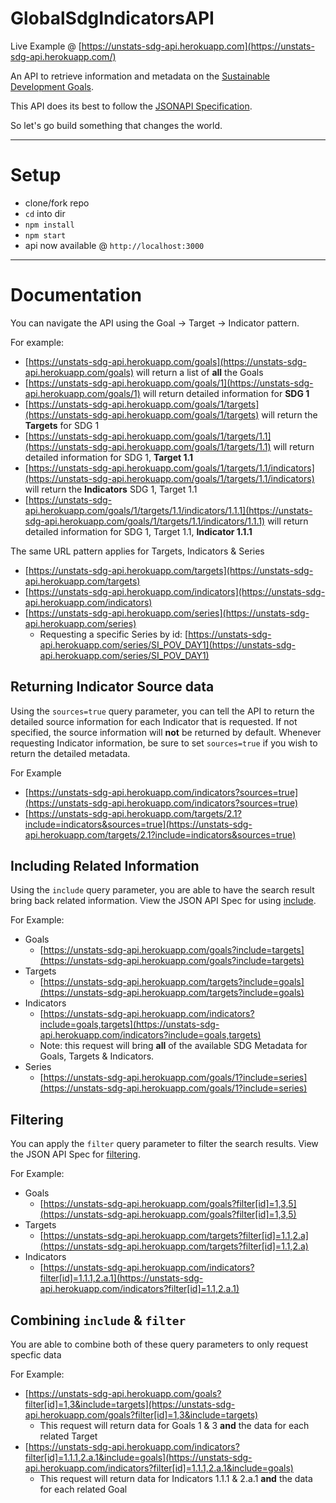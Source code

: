 # GlobalSdgIndicatorsAPI
Live Example @ [https://unstats-sdg-api.herokuapp.com](https://unstats-sdg-api.herokuapp.com/)

An API to retrieve information and metadata on the [Sustainable Development Goals](http://www.un.org/sustainabledevelopment/sustainable-development-goals/). 

This API does its best to follow the [JSONAPI Specification](http://jsonapi.org/).

So let's go build something that changes the world.

---

# Setup
- clone/fork repo
- `cd` into dir
- `npm install`
- `npm start`
- api now available @ `http://localhost:3000`

---
# Documentation
You can navigate the API using the Goal -> Target -> Indicator pattern.

For example:

- [https://unstats-sdg-api.herokuapp.com/goals](https://unstats-sdg-api.herokuapp.com/goals) will return a list of **all** the Goals
- [https://unstats-sdg-api.herokuapp.com/goals/1](https://unstats-sdg-api.herokuapp.com/goals/1) will return detailed information for **SDG 1**
- [https://unstats-sdg-api.herokuapp.com/goals/1/targets](https://unstats-sdg-api.herokuapp.com/goals/1/targets) will return the **Targets** for SDG 1
- [https://unstats-sdg-api.herokuapp.com/goals/1/targets/1.1](https://unstats-sdg-api.herokuapp.com/goals/1/targets/1.1) will return detailed information for SDG 1, **Target 1.1**
- [https://unstats-sdg-api.herokuapp.com/goals/1/targets/1.1/indicators](https://unstats-sdg-api.herokuapp.com/goals/1/targets/1.1/indicators) will return the **Indicators** SDG 1, Target 1.1
- [https://unstats-sdg-api.herokuapp.com/goals/1/targets/1.1/indicators/1.1.1](https://unstats-sdg-api.herokuapp.com/goals/1/targets/1.1/indicators/1.1.1) will return detailed information for SDG 1, Target 1.1, **Indicator 1.1.1**

The same URL pattern applies for Targets, Indicators & Series

- [https://unstats-sdg-api.herokuapp.com/targets](https://unstats-sdg-api.herokuapp.com/targets)
- [https://unstats-sdg-api.herokuapp.com/indicators](https://unstats-sdg-api.herokuapp.com/indicators)
- [https://unstats-sdg-api.herokuapp.com/series](https://unstats-sdg-api.herokuapp.com/series)
  - Requesting a specific Series by id: [https://unstats-sdg-api.herokuapp.com/series/SI_POV_DAY1](https://unstats-sdg-api.herokuapp.com/series/SI_POV_DAY1)

## Returning Indicator Source data
Using the `sources=true` query parameter, you can tell the API to return the detailed source information for each Indicator that is requested. If not specified, the source information will **not** be returned by default. Whenever requesting Indicator information, be sure to set `sources=true` if you wish to return the detailed metadata.

For Example

- [https://unstats-sdg-api.herokuapp.com/indicators?sources=true](https://unstats-sdg-api.herokuapp.com/indicators?sources=true)
- [https://unstats-sdg-api.herokuapp.com/targets/2.1?include=indicators&sources=true](https://unstats-sdg-api.herokuapp.com/targets/2.1?include=indicators&sources=true)

## Including Related Information
Using the `include` query parameter, you are able to have the search result bring back related information. View the JSON API Spec for using [include](http://jsonapi.org/format/#fetching-includes).

For Example:

- Goals
  - [https://unstats-sdg-api.herokuapp.com/goals?include=targets](https://unstats-sdg-api.herokuapp.com/goals?include=targets)
- Targets
  - [https://unstats-sdg-api.herokuapp.com/targets?include=goals](https://unstats-sdg-api.herokuapp.com/targets?include=goals)
- Indicators
  - [https://unstats-sdg-api.herokuapp.com/indicators?include=goals,targets](https://unstats-sdg-api.herokuapp.com/indicators?include=goals,targets)
  - Note: this request will bring **all** of the available SDG Metadata for Goals, Targets & Indicators.
- Series
  - [https://unstats-sdg-api.herokuapp.com/goals/1?include=series](https://unstats-sdg-api.herokuapp.com/goals/1?include=series)

## Filtering
You can apply the `filter` query parameter to filter the search results. View the JSON API Spec for [filtering](http://jsonapi.org/format/#fetching-filtering).

For Example:

- Goals
  - [https://unstats-sdg-api.herokuapp.com/goals?filter[id]=1,3,5](https://unstats-sdg-api.herokuapp.com/goals?filter[id]=1,3,5)
- Targets
  - [https://unstats-sdg-api.herokuapp.com/targets?filter[id]=1.1,2.a](https://unstats-sdg-api.herokuapp.com/targets?filter[id]=1.1,2.a)
- Indicators
  - [https://unstats-sdg-api.herokuapp.com/indicators?filter[id]=1.1.1,2.a.1](https://unstats-sdg-api.herokuapp.com/indicators?filter[id]=1.1,2.a.1)

## Combining `include` & `filter`
You are able to combine both of these query parameters to only request specfic data

For Example:

- [https://unstats-sdg-api.herokuapp.com/goals?filter[id]=1,3&include=targets](https://unstats-sdg-api.herokuapp.com/goals?filter[id]=1,3&include=targets)
  - This request will return data for Goals 1 & 3 **and** the data for each related Target
- [https://unstats-sdg-api.herokuapp.com/indicators?filter[id]=1.1.1,2.a.1&include=goals](https://unstats-sdg-api.herokuapp.com/indicators?filter[id]=1.1.1,2.a.1&include=goals)
  - This request will return data for Indicators 1.1.1 & 2.a.1 **and** the data for each related Goal